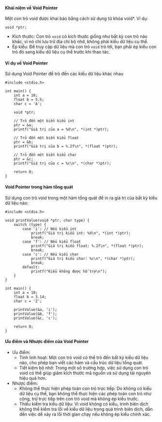 #### Khái niệm về Void Pointer
Một con trỏ void được khai báo bằng cách sử dụng từ khóa void*.
Ví dụ:
```
void *ptr;
```
- Kích thước: Con trỏ ```void``` có kích thước giống như bất kỳ con trỏ nào khác, vì nó chỉ lưu trữ địa chỉ bộ nhớ, không phải kiểu dữ liệu cụ thể.
- Ép kiểu: Để truy cập dữ liệu mà con trỏ ```void``` trỏ tới, bạn phải ép kiểu con trỏ đó sang kiểu dữ liệu cụ thể trước khi thao tác.
#### Ví dụ về Void Pointer
Sử dụng Void Pointer để trỏ đến các kiểu dữ liệu khác nhau
```
#include <stdio.h>

int main() {
    int a = 10;
    float b = 5.5;
    char c = 'A';

    void *ptr;

    // Trỏ đến một biến kiểu int
    ptr = &a;
    printf("Giá trị của a = %d\n", *(int *)ptr);

    // Trỏ đến một biến kiểu float
    ptr = &b;
    printf("Giá trị của b = %.2f\n", *(float *)ptr);

    // Trỏ đến một biến kiểu char
    ptr = &c;
    printf("Giá trị của c = %c\n", *(char *)ptr);

    return 0;
}
```
#### Void Pointer trong hàm tổng quát
Sử dụng con trỏ void trong một hàm tổng quát để in ra giá trị của bất kỳ kiểu dữ liệu nào:

```
#include <stdio.h>

void printValue(void *ptr, char type) {
    switch (type) {
        case 'i': // Nếu kiểu int
            printf("Giá trị kiểu int: %d\n", *(int *)ptr);
            break;
        case 'f': // Nếu kiểu float
            printf("Giá trị kiểu float: %.2f\n", *(float *)ptr);
            break;
        case 'c': // Nếu kiểu char
            printf("Giá trị kiểu char: %c\n", *(char *)ptr);
            break;
        default:
            printf("Kiểu không được hỗ trợ\n");
    }
}

int main() {
    int a = 10;
    float b = 3.14;
    char c = 'Z';

    printValue(&a, 'i');
    printValue(&b, 'f');
    printValue(&c, 'c');

    return 0;
}
```
#### Ưu điểm và Nhược điểm của Void Pointer
- Ưu điểm:
    - Tính linh hoạt: Một con trỏ void có thể trỏ đến bất kỳ kiểu dữ liệu nào, cho phép bạn viết các hàm và cấu trúc dữ liệu tổng quát.
    - Tiết kiệm bộ nhớ: Trong một số trường hợp, việc sử dụng con trỏ void có thể giúp giảm kích thước mã nguồn và sử dụng tài nguyên hiệu quả hơn.
- Nhược điểm:
    - Không thể thực hiện phép toán con trỏ trực tiếp: Do không có kiểu dữ liệu cụ thể, bạn không thể thực hiện các phép toán con trỏ như cộng, trừ trực tiếp trên con trỏ void mà không ép kiểu trước.
    - Thiếu kiểm tra kiểu dữ liệu: Vì void không có kiểu, trình biên dịch không thể kiểm tra lỗi về kiểu dữ liệu trong quá trình biên dịch, dẫn đến việc dễ xảy ra lỗi thời gian chạy nếu không ép kiểu chính xác.
    